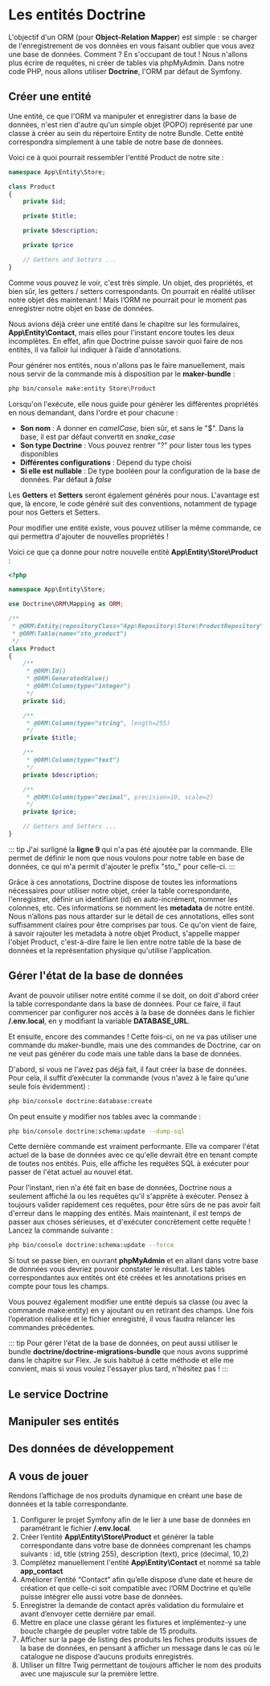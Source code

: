 # Les entités Doctrine

L'objectif d'un ORM (pour **Object-Relation Mapper**) est simple : se charger de l'enregistrement de vos données en vous faisant oublier que vous avez une base de données. Comment ? En s'occupant de tout ! Nous n'allons plus écrire de requêtes, ni créer de tables via phpMyAdmin. Dans notre code PHP, nous allons utiliser **Doctrine**, l'ORM par défaut de Symfony.

## Créer une entité

Une entité, ce que l'ORM va manipuler et enregistrer dans la base de données, n'est rien d'autre qu'un simple objet (POPO) représenté par une classe à créer au sein du répertoire Entity de notre Bundle. Cette entité correspondra simplement à une table de notre base de données.

Voici ce à quoi pourrait ressembler l'entité Product de notre site :

``` php
namespace App\Entity\Store;

class Product
{
    private $id;

    private $title;

    private $description;

    private $price

    // Getters and Setters ...
}
```

Comme vous pouvez le voir, c'est très simple. Un objet, des propriétés, et bien sûr, les getters / setters correspondants. On pourrait en réalité utiliser notre objet dès maintenant ! Mais l’ORM ne pourrait pour le moment pas enregistrer notre objet en base de données. 

Nous avions déjà créer une entité dans le chapitre sur les formulaires, **App\\Entity\\Contact**, mais elles pour l'instant encore toutes les deux incomplètes. En effet, afin que Doctrine puisse savoir quoi faire de nos entités, il va falloir lui indiquer à l’aide d'annotations.

Pour générer nos entités, nous n'allons pas le faire manuellement, mais nous servir de la commande mis à disposition par le **maker-bundle** :

``` sh
php bin/console make:entity Store\Product
```

Lorsqu'on l'exécute, elle nous guide pour générer les différentes propriétés en nous demandant, dans l'ordre et pour chacune :
- **Son nom** : A donner en *camelCase*, bien sûr, et sans le "$". Dans la base, il est par défaut convertit en *snake_case*
- **Son type Doctrine** : Vous pouvez rentrer "?" pour lister tous les types disponibles
- **Différentes configurations** : Dépend du type choisi
- **Si elle est nullable** : De type booléen pour la configuration de la base de données. Par défaut à *false*

Les **Getters** et **Setters** seront également générés pour nous. L'avantage est que, là encore, le code généré suit des conventions, notamment de typage pour nos Getters et Setters.

Pour modifier une entité existe, vous pouvez utiliser la même commande, ce qui permettra d'ajouter de nouvelles propriétés !

Voici ce que ça donne pour notre nouvelle entité **App\\Entity\\Store\\Product** :

``` php {9}
<?php

namespace App\Entity\Store;

use Doctrine\ORM\Mapping as ORM;

/**
 * @ORM\Entity(repositoryClass="App\Repository\Store\ProductRepository")
 * @ORM\Table(name="sto_product")
 */
class Product
{
    /**
     * @ORM\Id()
     * @ORM\GeneratedValue()
     * @ORM\Column(type="integer")
     */
    private $id;

    /**
     * @ORM\Column(type="string", length=255)
     */
    private $title;

    /**
     * @ORM\Column(type="text")
     */
    private $description;

    /**
     * @ORM\Column(type="decimal", precision=10, scale=2)
     */
    private $price;

    // Getters and Setters ...
}
```

::: tip
J'ai surligné la **ligne 9** qui n'a pas été ajoutée par la commande. Elle permet de définir le nom que nous voulons pour notre table en base de données, ce qui m'a permit d'ajouter le prefix "sto_" pour celle-ci.
:::

Grâce à ces annotations, Doctrine dispose de toutes les informations nécessaires pour utiliser notre objet, créer la table correspondante, l'enregistrer, définir un identifiant (id) en auto-incrément, nommer les colonnes, etc. Ces informations se nomment les **metadata** de notre entité. Nous n’allons pas nous attarder sur le détail de ces annotations, elles sont suffisamment claires pour être comprises par tous. Ce qu'on vient de faire, à savoir rajouter les metadata à notre objet Product, s'appelle mapper l'objet Product, c'est-à-dire faire le lien entre notre table de la base de données et la représentation physique qu'utilise l'application.

## Gérer l'état de la base de données

Avant de pouvoir utiliser notre entité comme il se doit, on doit d'abord créer la table correspondante dans la base de données. Pour ce faire, il faut commencer par configurer nos accès à la base de données dans le fichier **/.env.local**, en y modifiant la variable **DATABASE_URL**.

Et ensuite, encore des commandes ! Cette fois-ci, on ne va pas utiliser une commande du maker-bundle, mais une des commandes de Doctrine, car on ne veut pas générer du code mais une table dans la base de données.

D'abord, si vous ne l'avez pas déjà fait, il faut créer la base de données. Pour cela, il suffit d’exécuter la commande (vous n'avez à le faire qu'une seule fois évidemment) :

``` sh
php bin/console doctrine:database:create
```

On peut ensuite y modifier nos tables avec la commande :

``` sh
php bin/console doctrine:schema:update --dump-sql
```

Cette dernière commande est vraiment performante. Elle va comparer l'état actuel de la base de données avec ce qu'elle devrait être en tenant compte de toutes nos entités. Puis, elle affiche les requêtes SQL à exécuter pour passer de l'état actuel au nouvel état.

Pour l'instant, rien n'a été fait en base de données, Doctrine nous a seulement affiché la ou les requêtes qu'il s'apprête à exécuter. Pensez à toujours valider rapidement ces requêtes, pour être sûrs de ne pas avoir fait d'erreur dans le mapping des entités. Mais maintenant, il est temps de passer aux choses sérieuses, et d'exécuter concrètement cette requête ! Lancez la commande suivante :

``` sh
php bin/console doctrine:schema:update --force
```

Si tout se passe bien, en ouvrant **phpMyAdmin** et en allant dans votre base de données vous devriez pouvoir constater le résultat. Les tables correspondantes aux entités ont été créées et les annotations prises en compte pour tous les champs.

Vous pouvez également modifier une entité depuis sa classe (ou avec la commande make:entity) en y ajoutant ou en retirant des champs. Une fois l’opération réalisée et le fichier enregistré, il vous faudra relancer les commandes précédentes.
 
::: tip
Pour gérer l'état de la base de données, on peut aussi utiliser le bundle **doctrine/doctrine-migrations-bundle** que nous avons supprimé dans le chapitre sur Flex. Je suis habitué à cette méthode et elle me convient, mais si vous voulez l'essayer plus tard, n'hésitez pas !
:::

## Le service Doctrine

## Manipuler ses entités

## Des données de développement

## A vous de jouer

Rendons l’affichage de nos produits dynamique en créant une base de données et la table correspondante.

1. Configurer le projet Symfony afin de le lier à une base de données en paramétrant le fichier **/.env.local**.
2. Créer l’entité **App\\Entity\\Store\\Product** et générer la table correspondante dans votre base de données comprenant les champs suivants : id, title (string 255), description (text), price (decimal, 10,2)
3. Complétez manuellement l'entité **App\\Entity\\Contact** et nommé sa table **app_contact**
3. Améliorer l’entité “Contact” afin qu’elle dispose d’une date et heure de création et que celle-ci soit compatible avec l’ORM Doctrine et qu’elle puisse intégrer elle aussi votre base de données.
4. Enregistrer la demande de contact après validation du formulaire et avant d’envoyer cette dernière par email.
5. Mettre en place une classe gérant les fixtures et implémentez-y une boucle chargée de peupler votre table de 15 produits.
6. Afficher sur la page de listing des produits les fiches produits issues de la base de données, en pensant à afficher un message dans le cas où le catalogue ne dispose d’aucuns produits enregistrés.
7. Utiliser un filtre Twig permettant de toujours afficher le nom des produits avec une majuscule sur la première lettre.